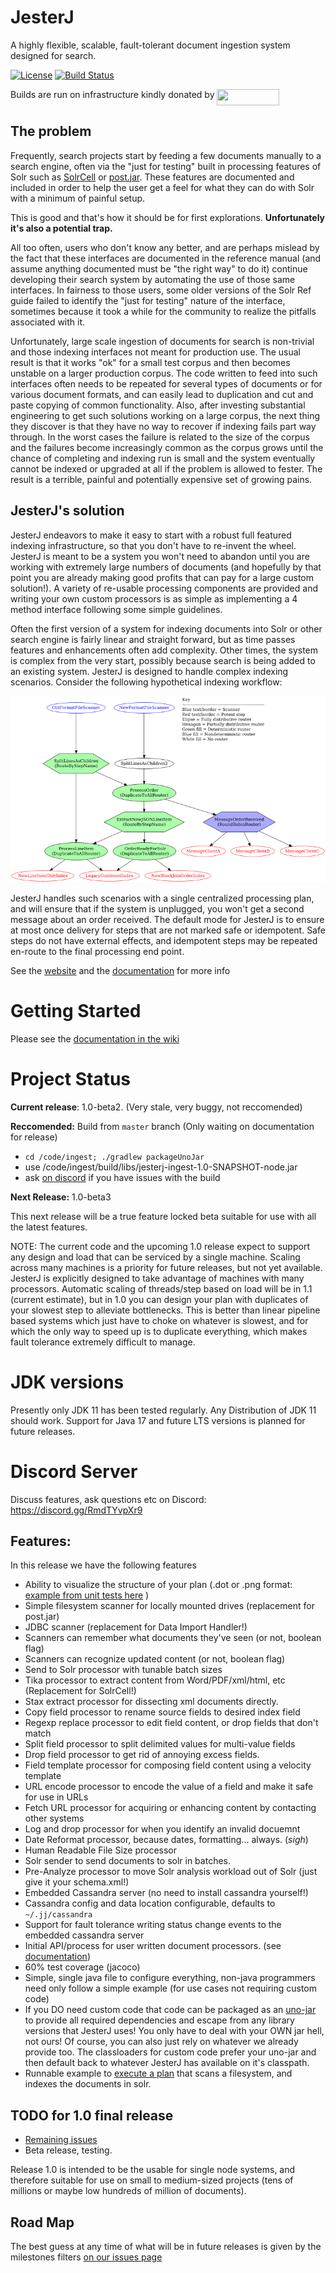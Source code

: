 JesterJ
=======
A highly flexible, scalable, fault-tolerant document ingestion system designed for search.

[![License](https://img.shields.io/badge/license-Apache%202.0-B70E23.svg?style=plastic)](http://www.opensource.org/licenses/Apache-2.0)
[![Build Status](https://github.com/nsoft/jesterj/actions/workflows/gradle.yml/badge.svg)](https://github.com/nsoft/jesterj/actions)

Builds are run on infrastructure kindly donated by [<img align="top" src="https://crave.io/wp-content/uploads/2022/09/Crave_logo_black_bg-e1663023213710.png" alt="" width="100px" height="26px">](https://crave.io/)


## The problem
Frequently, search projects start by feeding a few documents manually to a search engine, often via the "just for testing" built in processing features of Solr such as [SolrCell](https://solr.apache.org/guide/6_6/uploading-data-with-solr-cell-using-apache-tika.html) or [post.jar](https://solr.apache.org/guide/6_6/post-tool.html#simpleposttool).
These features are documented and included in order to help the user get a feel for what they can do with Solr with a minimum of painful setup.

This is good and that's how it should be for first explorations. **Unfortunately it's also a potential trap.**

All too often, users who don't know any better, and are perhaps mislead by the fact that these interfaces are documented in the reference manual (and assume anything documented must be "the right way" to do it) continue developing their search system by automating the use of those same interfaces.
In fairness to those users, some older versions of the Solr Ref guide failed to identify the "just for testing" nature of the interface, sometimes because it took a while for the community to realize the pitfalls associated with it.

Unfortunately, large scale ingestion of documents for search is non-trivial and those indexing interfaces not meant for production use.
The usual result is that it works "ok" for a small test corpus and then becomes unstable on a larger production corpus.
The code written to feed into such interfaces often needs to be repeated for several types of documents or for various document formats, and can easily lead to duplication and cut and paste copying of common functionality.
Also, after investing substantial engineering to get such solutions working on a large corpus, the next thing they discover is that they have no way to recover if indexing fails part way through.
In the worst cases the failure is related to the size of the corpus and the failures become increasingly common as the corpus grows until the chance of completing and indexing run is small and the system eventually cannot be indexed or upgraded at all if the problem is allowed to fester.
The result is a terrible, painful and potentially expensive set of growing pains.

## JesterJ's solution

JesterJ endeavors to make it easy to start with a robust full featured indexing infrastructure, so that you don't have to re-invent the wheel.
JesterJ is meant to be a system you won't need to abandon until you are working with extremely large numbers of documents (and hopefully by that point you are already making good profits that can pay for a large custom solution!).
A variety of re-usable processing components are provided and writing your own custom processors is as simple as implementing a 4 method interface following some simple guidelines.

Often the first version of a system for indexing documents into Solr or other search engine is fairly linear and straight forward, but as time passes features and enhancements often add complexity.
Other times, the system is complex from the very start, possibly because search is being added to an existing system.
JesterJ is designed to handle complex indexing scenarios.
Consider the following hypothetical indexing workflow:

![Complex Processing](https://raw.githubusercontent.com/nsoft/jesterj/79ed481c7c0b98469e3e41c96b92170837a26130/code/examples/routing/complex-routing.png)

JesterJ handles such scenarios with a single centralized processing plan, and will ensure that if the system is unplugged, you won't get a second message about an order received. The default mode for JesterJ is to ensure at most once delivery for steps that are not marked safe or idempotent. Safe steps do not have external effects, and idempotent steps may be repeated en-route to the final processing end point.

See the [website](http://www.jesterj.org) and the [documentation](https://github.com/nsoft/jesterj/wiki/Documentation) for more info

# Getting Started

Please see the [documentation in the wiki](https://github.com/nsoft/jesterj/wiki/Documentation)

# Project Status

**Current release**: 1.0-beta2. (Very stale, very buggy, not reccomended)

**Reccomended:** Build from `master` branch (Only waiting on documentation for release)

 - `cd /code/ingest; ./gradlew packageUnoJar`
 - use /code/ingest/build/libs/jesterj-ingest-1.0-SNAPSHOT-node.jar
 - ask [on discord](https://discord.com/invite/RmdTYvpXr9) if you have issues with the build

**Next Release:** 1.0-beta3

This next release will be a true feature locked beta suitable for use with all the latest features.

NOTE: The current code and the upcoming 1.0 release expect to support any design and load that can be serviced by a single machine.
Scaling across many machines is a priority for future releases, but not yet available.
JesterJ is explicitly designed to take advantage of machines with many processors.
Automatic scaling of threads/step based on load will be in 1.1 (current estimate), but in 1.0 you can design your plan with duplicates of your slowest step to alleviate bottlenecks.
This is better than linear pipeline based systems which just have to choke on whatever is slowest, and for which the only way to speed up is to duplicate everything, which makes fault tolerance extremely difficult to manage.

# JDK versions

Presently only JDK 11 has been tested regularly. Any Distribution of JDK 11 should work. Support for Java 17 and future LTS versions is planned for future releases.

# Discord Server

Discuss features, ask questions etc on Discord: https://discord.gg/RmdTYvpXr9

## Features:

In this release we have the following features

* Ability to visualize the structure of your plan (.dot or .png format: [example from unit tests here](https://tinyurl.com/22k7tu74) )
* Simple filesystem scanner for locally mounted drives (replacement for post.jar)
* JDBC scanner (replacement for Data Import Handler!)
* Scanners can remember what documents they've seen (or not, boolean flag)
* Scanners can recognize updated content (or not, boolean flag)
* Send to Solr processor with tunable batch sizes
* Tika processor to extract content from Word/PDF/xml/html, etc (Replacement for SolrCell!)
* Stax extract processor for dissecting xml documents directly.
* Copy field processor to rename source fields to desired index field
* Regexp replace processor to edit field content, or drop fields that don't match
* Split field processor to split delimited values for multi-value fields
* Drop field processor to get rid of annoying excess fields.
* Field template processor for composing field content using a velocity template
* URL encode processor to encode the value of a field and make it safe for use in URLs
* Fetch URL processor for acquiring or enhancing content by contacting other systems
* Log and drop processor for when you identify an invalid docuemnt
* Date Reformat processor, because dates, formatting... always. (*sigh*)
* Human Readable File Size processor
* Solr sender to send documents to solr in batches.
* Pre-Analyze processor to move Solr analysis workload out of Solr (just give it your schema.xml!)
* Embedded Cassandra server (no need to install cassandra yourself!)
* Cassandra config and data location configurable, defaults to `~/.jj/cassandra`
* Support for fault tolerance writing status change events to the embedded cassandra server
* Initial API/process for user written document processors. (see [documentation](https://github.com/nsoft/jesterj/wiki/Documentation))
* 60% test coverage (jacoco)
* Simple, single java file to configure everything, non-java programmers need only follow a simple example (for use cases not requiring custom code)
* If you DO need custom code that code can be packaged as an [uno-jar](https://github.com/nsoft/uno-jar) to provide all required dependencies and escape from any library versions that JesterJ uses! You only have to deal with your OWN jar hell, not ours! Of course, you can also just rely on whatever we already provide too. The classloaders for custom code prefer your uno-jar and then default back to whatever JesterJ has available on it's classpath.
* Runnable example to [execute a plan](https://github.com/nsoft/jesterj/blob/master/code/ingest/README.md) that scans a filesystem, and indexes the documents in solr.


## TODO for 1.0 final release
 * [Remaining issues](https://github.com/nsoft/jesterj/issues?q=is%3Aopen+is%3Aissue+milestone%3A1.0)
 * Beta release, testing.

Release 1.0 is intended to be the usable for single node systems, and therefore suitable for use on small to medium-sized projects (tens of millions or maybe low hundreds of million of documents).

## Road Map

The best guess at any time of what will be in future releases is given by the milestones filters [on our issues page](https://github.com/nsoft/jesterj/issues)
